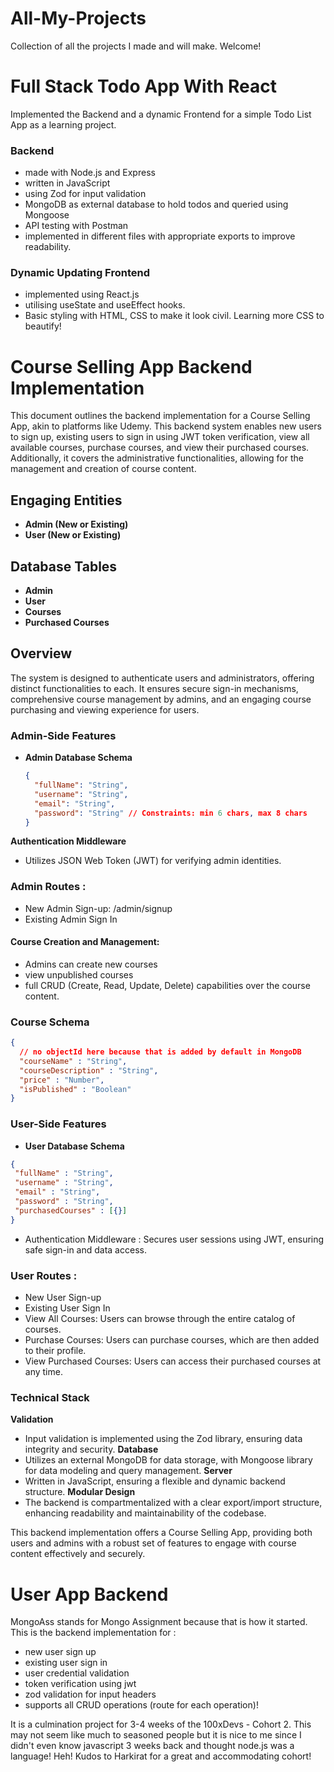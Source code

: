 # All-My-Projects
Collection of all the projects I made and will make. Welcome!

# Full Stack Todo App With React 
Implemented the Backend and a dynamic Frontend for a simple Todo List App as a learning
project.
### Backend 
- made with Node.js and Express
- written in JavaScript
- using Zod for input validation
- MongoDB as external database to hold todos and queried using Mongoose
- API testing with Postman
- implemented in different files with appropriate exports to improve readability.
### Dynamic Updating Frontend
- implemented using React.js
- utilising useState and useEffect hooks.
- Basic styling with HTML, CSS to make it look civil. Learning more CSS to beautify!


# Course Selling App Backend Implementation 

This document outlines the backend implementation for a Course Selling App, akin to platforms like Udemy. This backend system enables new users to sign up, existing users to sign in using JWT token verification, view all available courses, purchase courses, and view their purchased courses. Additionally, it covers the administrative functionalities, allowing for the management and creation of course content.

## Engaging Entities

- **Admin (New or Existing)**
- **User (New or Existing)**

## Database Tables

- **Admin**
- **User**
- **Courses** 
- **Purchased Courses** 

## Overview

The system is designed to authenticate users and administrators, offering distinct functionalities to each. It ensures secure sign-in mechanisms, comprehensive course management by admins, and an engaging course purchasing and viewing experience for users.

### Admin-Side Features

- **Admin Database Schema**

  ```json
  {
    "fullName": "String",
    "username": "String",
    "email": "String",
    "password": "String" // Constraints: min 6 chars, max 8 chars
  }

**Authentication Middleware**

- Utilizes JSON Web Token (JWT) for verifying admin identities.

### Admin Routes : 
- New Admin Sign-up: /admin/signup
- Existing Admin Sign In
#### Course Creation and Management: 
- Admins can create new courses
- view unpublished courses
- full CRUD (Create, Read, Update, Delete) capabilities over the course content.

### Course Schema 
```json
{
  // no objectId here because that is added by default in MongoDB
  "courseName" : "String",
  "courseDescription" : "String",
  "price" : "Number", 
  "isPublished" : "Boolean"
}
```

### User-Side Features

- **User Database Schema** 
 ```json
 {
  "fullName" : "String",
  "username" : "String",
  "email" : "String",
  "password" : "String",
  "purchasedCourses" : [{}]
 }
```
- Authentication Middleware : Secures user sessions using JWT, ensuring safe sign-in and data access.

### User Routes : 
- New User Sign-up
- Existing User Sign In
- View All Courses: Users can browse through the entire catalog of courses.
- Purchase Courses: Users can purchase courses, which are then added to their profile.
- View Purchased Courses: Users can access their purchased courses at any time.

### Technical Stack
**Validation**
- Input validation is implemented using the Zod library, ensuring data integrity and security.
**Database**
- Utilizes an external MongoDB for data storage, with Mongoose library for data modeling and query management.
**Server**
- Written in JavaScript, ensuring a flexible and dynamic backend structure.
**Modular Design**
- The backend is compartmentalized with a clear export/import structure, enhancing readability and maintainability of the codebase.

This backend implementation offers a Course Selling App, providing both users and admins with a robust set of features to engage with course content effectively and securely.

# User App Backend 
MongoAss stands for Mongo Assignment because that is how it started. 
This is the backend implementation for : 
- new user sign up
- existing user sign in 
- user credential validation 
- token verification using jwt
- zod validation for input headers 
- supports all CRUD operations (route for each operation)!

It is a culmination project for 3-4 weeks of the 100xDevs - Cohort 2. This may not seem like much to seasoned people but it is nice to me since I didn't even know javascript 3 weeks back and thought node.js was a language! Heh! Kudos to Harkirat for a great and accommodating cohort!
